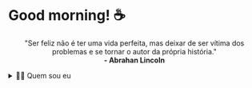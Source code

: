 # Good morning! ☕

<p align="center">
  "Ser feliz não é ter uma vida perfeita, mas deixar de ser vítima dos problemas e se tornar o autor da própria história."
  <br>
  <strong>- Abrahan Lincoln</strong>
</p>

<details>
  <summary>🙋‍♂️ Quem sou eu</summary>
  &nbsp;&nbsp;&nbsp;&nbsp;Me chamo Samuel, sou um estudante brasileiro da ETEC de Santa Isabel
  cursando o 1º ano do ensino médio junto com o técnico em informática para internet.
</details>

<!--
## 🔥 Skills
<h3>Linguagens</h3>
-->

<!--
**Samuelsn28/Samuelsn28** is a ✨ _special_ ✨ repository because its `README.md` (this file) appears on your GitHub profile.

Here are some ideas to get you started:

- 🔭 I’m currently working on ...
- 🌱 I’m currently learning ...
- 👯 I’m looking to collaborate on ...
- 🤔 I’m looking for help with ...
- 💬 Ask me about ...
- 📫 How to reach me: ...
- 😄 Pronouns: ...
- ⚡ Fun fact: ...
-->

